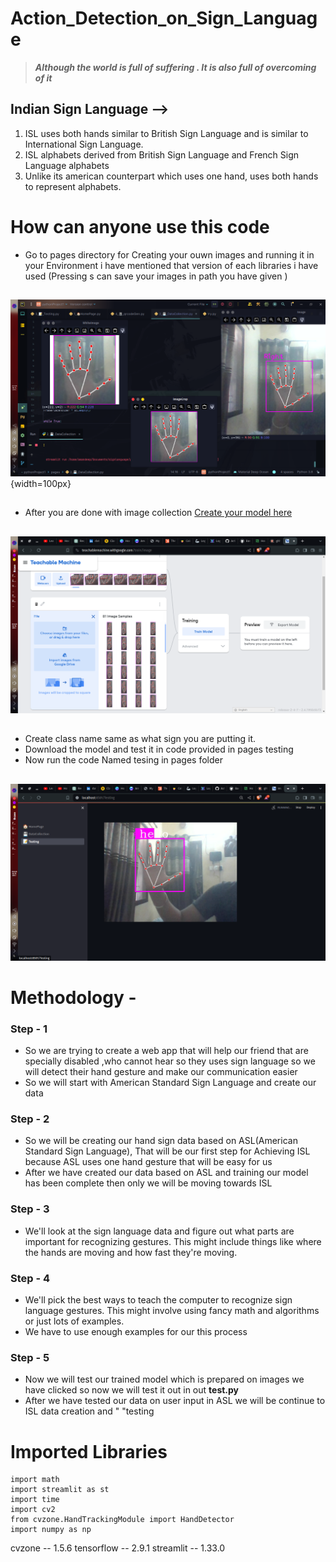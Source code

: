 # Action_Detection_on_Sign_Language

> ***Although the world is full of suffering . It is also full of overcoming of it***

## Indian Sign Language -->

1. ISL uses both hands similar to British Sign Language and is similar to International Sign Language.
2. ISL alphabets derived from British Sign Language and French Sign Language alphabets
3. Unlike its american counterpart which uses one hand, uses both hands to represent alphabets.

# How can anyone use this code
- Go to pages directory for Creating your ouwn images and running it in your Environment i have mentioned that version of each libraries i have used (Pressing s can save your images in path you have given )
##
![Images Creation](pages/Images/Screenshot_20240426_111410.png){width=100px}
##
- After you are  done with image collection [Create your model here ](https://teachablemachine.withgoogle.com/)
  ##
![Teaching your maodel](pages/Images/Screenshot_20240426_111611.png)
  ##
- Create class name same as what sign you are putting it.
- Download the model and test it in code provided in pages testing
- Now run the code Named tesing in pages folder
##
![Testing your model](pages/Images/Screenshot_20240426_111817.png)
##
# Methodology - 

### Step - 1
- So we are trying to create a web app that will help our friend that are specially disabled ,who cannot hear so they uses sign language so we will detect their hand gesture and make our communication easier
- So we will start with American Standard Sign Language and create our data

### Step - 2
- So we will be creating our hand sign data based on ASL(American Standard Sign Language), That will be our first step for Achieving ISL because ASL uses one hand gesture that will be easy for us
- After we have created our data based on ASL and training our model has been complete then only we will be moving towards ISL

### Step - 3
- We'll look at the sign language data and figure out what parts are important for recognizing gestures. This might include things like where the hands are moving and how fast they're moving.

### Step - 4
- We'll pick the best ways to teach the computer to recognize sign language gestures. This might involve using fancy math and algorithms or just lots of examples.
- We have to use enough examples for our this process

### Step - 5
- Now we will test our trained model which is prepared on images we have clicked so now we will 
                 test it out in out **test.py** 
- After we have tested our data on user input in ASL we will be continue to ISL data creation and "
                 "testing

# Imported Libraries
```
import math
import streamlit as st
import time
import cv2
from cvzone.HandTrackingModule import HandDetector
import numpy as np

```
cvzone -- 1.5.6
tensorflow -- 2.9.1
streamlit -- 1.33.0

